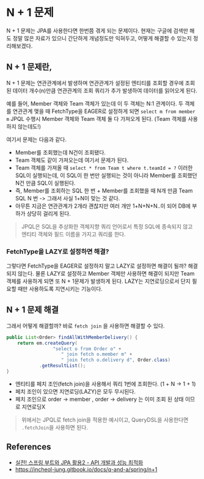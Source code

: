 # N + 1 문제

N + 1 문제는 JPA를 사용한다면 한번쯤 겪게 되는 문제이다. 현재는 구글에 검색만 해도 정말 많은 자료가 있으니 간단하게 개념정도만 익혀두고, 어떻게 해결할 수 있는지 정리해보겠다.

## N + 1 문제란,

N + 1 문제는 연관관계에서 발생하며 연관관계가 설정된 엔티티를 조회할 경우에 조회된 데이터 개수(n)만큼 연관관계의 조회 쿼리가 추가 발생하여 데이터를 읽어오게 된다.

예를 들어, Member 객체와 Team 객체가 있는데 이 두 객체는 N:1 관계이다. 두 객체를 연관관계 맺을 때 FetchType을 EAGER로 설정하게 되면 `select m from member m` JPQL 수행시 Member 객체와 Team 객체 둘 다 가져오게 된다. (Team 객체를 사용하지 않는데도!)

여기서 문제는 다음과 같다.

- Member를 조회했는데 N건이 조회됐다.
- Team 객체도 같이 가져오는데 여기서 문제가 된다.
- Team 객체를 가져올 때 `select * from Team t where t.teamId = ?` 이러한 SQL이 실행되는데, 이 SQL이 한 번만 실행되는 것이 아니라 Member를 조회했던 N건 만큼 SQL이 실행된다.
- 즉, Member를 조회하는 SQL 한 번 + Member를 조회했을 때 N개 만큼 Team SQL N 번 -> 그래서 사실 1+N이 맞는 것 같다.
- 아무튼 지금은 연관관계가 2개라 괜찮지만 여러 개만 1+N+N+N..이 되어 DB에 부하가 상당히 걸리게 된다.

> JPQL은 SQL을 추상화한 객체지향 쿼리 언어로서 특정 SQL에 종속되지 않고 엔티티 객체와 필드 이름을 가지고 쿼리를 한다.

### FetchType을 LAZY로 설정하면 해결?

그렇다면 FetchType을 EAGER로 설정하지 말고 LAZY로 설정하면 해결이 될까? 해결되지 않는다. 물론 LAZY로 설정하고 Member 객체만 사용하면 해결이 되지만 Team 객체를 사용하게 되면 또 N + 1문제가 발생하게 된다. LAZY는 지연로딩으로서 단지 필요할 때만 사용하도록 지연시키는 기능이다.

## N + 1 문제 해결

그래서 어떻게 해결할까? 바로 `fetch join` 을 사용하면 해결할 수 있다.

```java
public List<Order> findAllWithMemberDelivery() {
    return em.createQuery(
                 "select o from Order o" +
                    " join fetch o.member m" +
                    " join fetch o.delivery d", Order.class)
            .getResultList();
}
```

- 엔티티를 페치 조인(fetch join)을 사용해서 쿼리 1번에 조회한다. (1 + N -> 1 + 1)
- 페치 조인이 있으면 지연로딩(LAZY)은 모두 무시된다.
- 페치 조인으로 order -> member , order -> delivery 는 이미 조회 된 상태 이므로 지연로딩X

> 위에서는 JPQL로 fetch join을 적용한 예시이고, QueryDSL을 사용한다면 `.fetchJoin`을 사용하면 된다.

## References

- [실전! 스프링 부트와 JPA 활용2 - API 개발과 성능 최적화](https://www.inflearn.com/course/%EC%8A%A4%ED%94%84%EB%A7%81%EB%B6%80%ED%8A%B8-JPA-API%EA%B0%9C%EB%B0%9C-%EC%84%B1%EB%8A%A5%EC%B5%9C%EC%A0%81%ED%99%94/dashboard)
- https://incheol-jung.gitbook.io/docs/q-and-a/spring/n+1

